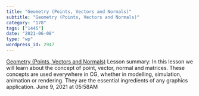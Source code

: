 ```yaml
---
title: "Geometry (Points, Vectors and Normals)"
subtitle: "Geometry (Points, Vectors and Normals)"
category: "178"
tags: ["1445"]
date: "2021-06-08"
type: "wp"
wordpress_id: 2947
---
```

[ Geometry (Points, Vectors and Normals)](https://www.scratchapixel.com/lessons/mathematics-physics-for-computer-graphics/geometry/points-vectors-and-normals)
 Lesson summary: In this lesson we will learn about the concept of point, vector, normal and matrices. These concepts are used everywhere in CG, whether in modelling, simulation, animation or rendering. They are the essential ingredients of any graphics application.
June 9, 2021 at 05:58AM